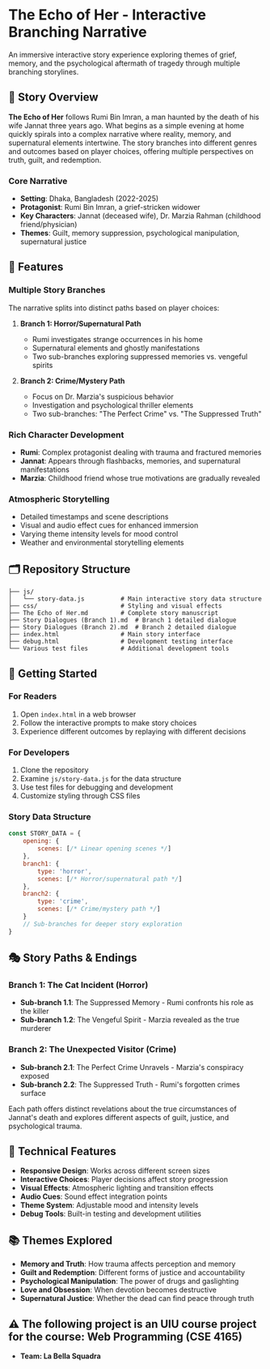 # The Echo of Her - Interactive Branching Narrative

An immersive interactive story experience exploring themes of grief, memory, and the psychological aftermath of tragedy through multiple branching storylines.

## 📖 Story Overview

**The Echo of Her** follows Rumi Bin Imran, a man haunted by the death of his wife Jannat three years ago. What begins as a simple evening at home quickly spirals into a complex narrative where reality, memory, and supernatural elements intertwine. The story branches into different genres and outcomes based on player choices, offering multiple perspectives on truth, guilt, and redemption.

### Core Narrative
- **Setting**: Dhaka, Bangladesh (2022-2025)
- **Protagonist**: Rumi Bin Imran, a grief-stricken widower
- **Key Characters**: Jannat (deceased wife), Dr. Marzia Rahman (childhood friend/physician)
- **Themes**: Guilt, memory suppression, psychological manipulation, supernatural justice

## 🌟 Features

### Multiple Story Branches
The narrative splits into distinct paths based on player choices:

1. **Branch 1: Horror/Supernatural Path** 
   - Rumi investigates strange occurrences in his home
   - Supernatural elements and ghostly manifestations
   - Two sub-branches exploring suppressed memories vs. vengeful spirits

2. **Branch 2: Crime/Mystery Path**
   - Focus on Dr. Marzia's suspicious behavior  
   - Investigation and psychological thriller elements
   - Two sub-branches: "The Perfect Crime" vs. "The Suppressed Truth"

### Rich Character Development
- **Rumi**: Complex protagonist dealing with trauma and fractured memories
- **Jannat**: Appears through flashbacks, memories, and supernatural manifestations
- **Marzia**: Childhood friend whose true motivations are gradually revealed

### Atmospheric Storytelling
- Detailed timestamps and scene descriptions
- Visual and audio effect cues for enhanced immersion
- Varying theme intensity levels for mood control
- Weather and environmental storytelling elements

## 🗂️ Repository Structure

```
├── js/
│   └── story-data.js          # Main interactive story data structure
├── css/                       # Styling and visual effects
├── The Echo of Her.md         # Complete story manuscript
├── Story Dialogues (Branch 1).md  # Branch 1 detailed dialogue
├── Story Dialogues (Branch 2).md  # Branch 2 detailed dialogue
├── index.html                 # Main story interface
├── debug.html                 # Development testing interface
└── Various test files         # Additional development tools
```

## 🚀 Getting Started

### For Readers
1. Open `index.html` in a web browser
2. Follow the interactive prompts to make story choices
3. Experience different outcomes by replaying with different decisions

### For Developers
1. Clone the repository
2. Examine `js/story-data.js` for the data structure
3. Use test files for debugging and development
4. Customize styling through CSS files

### Story Data Structure
```javascript
const STORY_DATA = {
    opening: {
        scenes: [/* Linear opening scenes */]
    },
    branch1: {
        type: 'horror',
        scenes: [/* Horror/supernatural path */]
    },
    branch2: {
        type: 'crime', 
        scenes: [/* Crime/mystery path */]
    }
    // Sub-branches for deeper story exploration
}
```

## 🎭 Story Paths & Endings

### Branch 1: The Cat Incident (Horror)
- **Sub-branch 1.1**: The Suppressed Memory - Rumi confronts his role as the killer
- **Sub-branch 1.2**: The Vengeful Spirit - Marzia revealed as the true murderer

### Branch 2: The Unexpected Visitor (Crime)  
- **Sub-branch 2.1**: The Perfect Crime Unravels - Marzia's conspiracy exposed
- **Sub-branch 2.2**: The Suppressed Truth - Rumi's forgotten crimes surface

Each path offers distinct revelations about the true circumstances of Jannat's death and explores different aspects of guilt, justice, and psychological trauma.

## 🎨 Technical Features

- **Responsive Design**: Works across different screen sizes
- **Interactive Choices**: Player decisions affect story progression
- **Visual Effects**: Atmospheric lighting and transition effects
- **Audio Cues**: Sound effect integration points
- **Theme System**: Adjustable mood and intensity levels
- **Debug Tools**: Built-in testing and development utilities

## 📚 Themes Explored

- **Memory and Truth**: How trauma affects perception and memory
- **Guilt and Redemption**: Different forms of justice and accountability  
- **Psychological Manipulation**: The power of drugs and gaslighting
- **Love and Obsession**: When devotion becomes destructive
- **Supernatural Justice**: Whether the dead can find peace through truth

## ⚠️ The following project is an UIU course project for the course: Web Programming (CSE 4165)
- **Team: La Bella Squadra**

